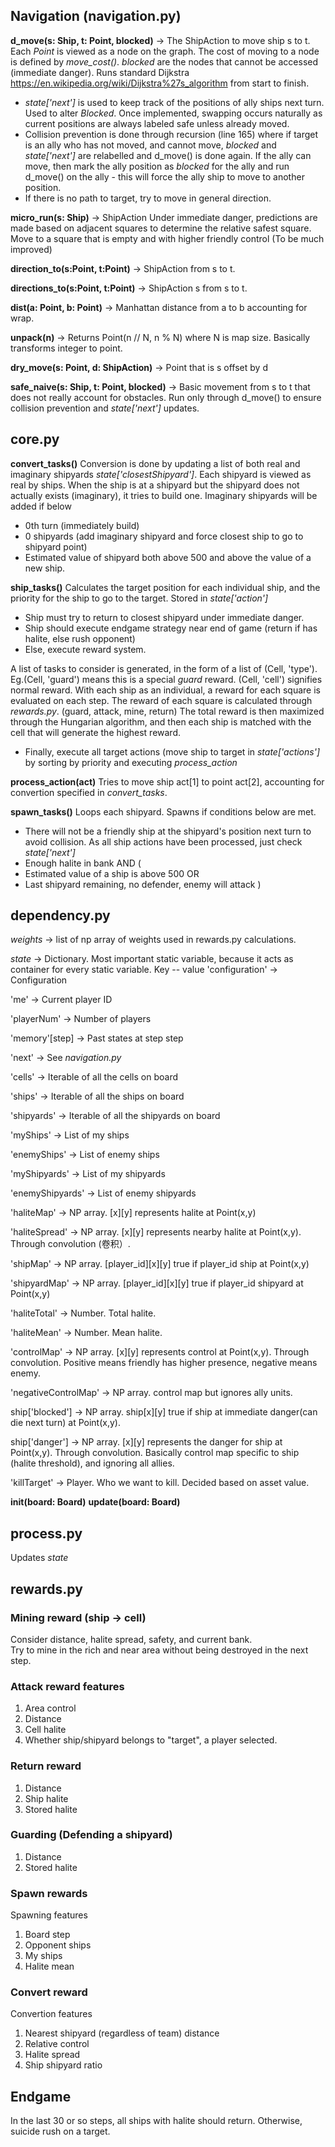 ## Navigation (navigation.py)

**d_move(s: Ship, t: Point, blocked)** -> The ShipAction to move ship s to t.
Each *Point* is viewed as a node on the graph. The cost of moving to a node is defined by *move_cost()*. *blocked* are the nodes that cannot be accessed (immediate danger). Runs standard Dijkstra https://en.wikipedia.org/wiki/Dijkstra%27s_algorithm from start to finish. 
- *state['next']* is used to keep track of the positions of ally ships next turn. Used to alter *Blocked*. Once implemented, swapping occurs naturally as current positions are always labeled safe unless already moved.
- Collision prevention is done through recursion (line 165) where if target is an ally who has not moved, and cannot move, *blocked* and *state['next']* are relabelled and d_move() is done again. If the ally can move, then mark the ally position as *blocked* for the ally and run d_move() on the ally - this will force the ally ship to move to another position. 
- If there is no path to target, try to move in general direction.

**micro_run(s: Ship)** -> ShipAction
Under immediate danger, predictions are made based on adjacent squares to determine the relative safest square. Move to a square that is empty and with higher friendly control (To be much improved)

**direction_to(s:Point, t:Point)** -> ShipAction from s to t.

**directions_to(s:Point, t:Point)** -> ShipAction s from s to t.

**dist(a: Point, b: Point)** -> Manhattan distance from a to b accounting for wrap.

**unpack(n)** -> Returns Point(n // N, n % N) where N is map size. Basically transforms integer to point.

**dry_move(s: Point, d: ShipAction)** -> Point that is s offset by d

**safe_naive(s: Ship, t: Point, blocked)** -> Basic movement from s to t that does not really account for obstacles. 
Run only through d_move() to ensure collision prevention and *state['next']* updates.

## core.py

**convert_tasks()**
Conversion is done by updating a list of both real and imaginary shipyards *state['closestShipyard']*. Each shipyard is viewed as real by ships. When the ship is at a shipyard but the shipyard does not actually exists (imaginary), it tries to build one.
Imaginary shipyards will be added if below
- 0th turn (immediately build)
- 0 shipyards (add imaginary shipyard and force closest ship to go to shipyard point)
- Estimated value of shipyard both above 500 and above the value of a new ship. 

**ship_tasks()**
Calculates the target position for each individual ship, and the priority for the ship to go to the target. Stored in *state['action']*

- Ship must try to return to closest shipyard under immediate danger.
- Ship should execute endgame strategy near end of game (return if has halite, else rush opponent)
- Else, execute reward system. 

A list of tasks to consider is generated, in the form of a list of (Cell, 'type'). Eg.(Cell, 'guard') means this is a special *guard* reward. (Cell, 'cell') signifies normal reward. 
With each ship as an individual, a reward for each square is evaluated on each step.
The reward of each square is calculated through *rewards.py*. (guard, attack, mine, return)
The total reward is then maximized through the Hungarian algorithm, and then each ship is matched with the cell that will generate the highest reward. 

- Finally, execute all target actions (move ship to target in *state['actions']* by sorting by priority and executing *process_action*

**process_action(act)**
Tries to move ship act[1] to point act[2], accounting for convertion specified in *convert_tasks*.

**spawn_tasks()** 
Loops each shipyard. Spawns if conditions below are met.
- There will not be a friendly ship at the shipyard's position next turn to avoid collision. As all ship actions have been processed, just check *state['next']*
- Enough halite in bank
AND ( 
- Estimated value of a ship is above 500
OR 
- Last shipyard remaining, no defender, enemy will attack
)

## dependency.py

*weights* -> list of np array of weights used in rewards.py calculations.

*state* -> Dictionary. Most important static variable, because it acts as container for every static variable.
Key -- value
'configuration' -> Configuration

'me' -> Current player ID

'playerNum' -> Number of players

'memory'[step] -> Past states at step step

'next' -> See *navigation.py*

'cells' -> Iterable of all the cells on board

'ships' -> Iterable of all the ships on board

'shipyards' -> Iterable of all the shipyards on board

'myShips' -> List of my ships

'enemyShips' -> List of enemy ships

'myShipyards' -> List of my shipyards

'enemyShipyards' -> List of enemy shipyards

'haliteMap' -> NP array. [x][y] represents halite at Point(x,y)

'haliteSpread' -> NP array. [x][y] represents nearby halite at Point(x,y). Through convolution (卷积）.

'shipMap' -> NP array. [player_id][x][y] true if player_id ship at Point(x,y)

'shipyardMap' -> NP array. [player_id][x][y] true if player_id shipyard at Point(x,y)

'haliteTotal' -> Number. Total halite.

'haliteMean' -> Number. Mean halite.

'controlMap' -> NP array. [x][y] represents control at Point(x,y). Through convolution. Positive means friendly has higher presence, negative means enemy.

'negativeControlMap' -> NP array. control map but ignores ally units.

ship['blocked'] -> NP array. ship[x][y] true if ship at immediate danger(can die next turn) at Point(x,y).

ship['danger'] -> NP array. [x][y] represents the danger for ship at Point(x,y). Through convolution. Basically control map specific to ship (halite threshold), and ignoring all allies.

'killTarget' -> Player. Who we want to kill. Decided based on asset value.


**init(board: Board)**
**update(board: Board)**

## process.py 
Updates *state*

## rewards.py

### Mining reward (ship -> cell)
Consider distance, halite spread, safety, and current bank.  
Try to mine in the rich and near area without being destroyed in the next step.

### Attack reward features
1. Area control
2. Distance
3. Cell halite
4. Whether ship/shipyard belongs to "target", a player selected.

### Return reward
1. Distance
2. Ship halite
3. Stored halite

### Guarding (Defending a shipyard)
1. Distance
2. Stored halite

### Spawn rewards
Spawning features
1. Board step
2. Opponent ships
3. My ships
4. Halite mean

### Convert reward
Convertion features
1. Nearest shipyard (regardless of team) distance
2. Relative control
3. Halite spread
4. Ship shipyard ratio

## Endgame
In the last 30 or so steps, all ships with halite should return. Otherwise, suicide rush on a target.

